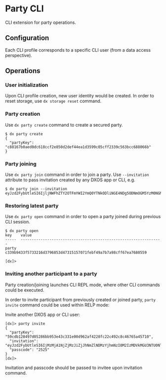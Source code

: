 # Party CLI

CLI extension for party operations.

## Configuration

Each CLI profile corresponds to a specific CLI user (from a data access perspective).

## Operations

### User initialization

Upon CLI profile creation, new user identity would be created.
In order to reset storage, use `dx storage reset` command.

### Party creation

Use `dx party create` command to create a secured party.

```
$ dx party create
{
  "partyKey": "c88167b0aed0dc618ccf2e850d2def44ea1d3599c05cff2339c563bcc688066b"
}
```

### Party joining

Use `dx party join` command in order to join a party.
Use `--invitation` attribute to pass invitation created by any DXOS app or CLI, e.g.

```
$ dx party join --invitation  eyJzd2FybUtleSI6IjljNWFhZTY2OTFmYWI2YmQ0YTNkODliNGE4NDg5ODNmOGM5YzM0NGMzOWQ5NTJlNWY1NTY0MGI2NjQyNTYzNGIiLCJpbnZpdGF0aW9uIjoiYmViMzA2MTA0NDZjYWJkNTE2OWFiYTNhNDA3Zjg0YzY1YzYzYjY0ZTM0ZDgzNDU3N2IwODAwNDkwOWNhZmVkNSIsInR5cGUiOiIxIiwiaGFzaCI6IjgwY2MyY2QyYzYzYmI4OTliNTk3M2EwNDM5ZWNkMTE4ZTE5NjI5YmUifQ==
```

### Restoring latest party

Use `dx party open` command in order to open a party joined during previous CLI session.

```
$ dx party open
key    value
-----  ----------------------------------------------------------------
party  c339b9433f5733216d3796853d47315157071febf49a7b7a98cff67ea7680559

[dx]>
```

### Inviting another participant to a party

Party creation/joining launches CLI REPL mode, where other CLI commands could be executed.

In order to invite participant from previously created or joined party, `party invite` command could be used within RELP mode:

Invite another DXOS app or CLI user:

```
[dx]> party invite
{
  "partyKey": "59cdb128497d05286bb953e43c331e00d962af4228fc22c492c8c46765a45710",
  "invitation": "eyJzd2FybUtleSI6IjMzMjA1NjZjMzJiZjJhNmZlNDMzYjhmNzI0M2IzMDVkMGU3NTU0NTAxY2I3MDg0MWE2MDI5NmExYTcyYzJjMmEiLCJpbnZpdGF0aW9uIjoiMzc4ZDkyMTA4M2RkMmU4ODMxYzdmZmY5NTRjZWU0NDMzYzFmOGI3NzkzYWI4NDY2ZTU2YzcwNmY1OTg3ZWFlOSIsImhhc2giOiIyODIxNDUwZDc1NGRmYmNhYjU5YmQ1ZjdlY2M2MWMzYjNmYTJkZGU2In0=",
  "passcode": "2525"
}
[dx]>
```

Invitation and passcode should be passed to invitee upon invitation command.
